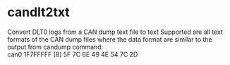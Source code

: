 # candlt2txt

Convert DLT0 logs from a CAN dump text file to text
Supported are all text formats of the CAN dump files where the data format 
are similar to the output from candump command:</br>
can0  1F7FFFFF   [8]  5F 7C 6E 49 4E 54 7C 2D
